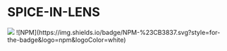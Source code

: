 # SPICE-IN-LENS
<img src="https://img.shields.io/badge/License-MIT-blue.svg">
![NPM](https://img.shields.io/badge/NPM-%23CB3837.svg?style=for-the-badge&logo=npm&logoColor=white)
